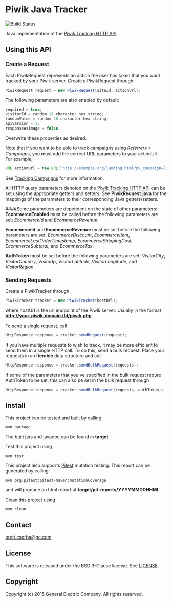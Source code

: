 Piwik Java Tracker
================
[![Build Status](https://travis-ci.org/piwik/piwik-java-tracker.svg?branch=master)](https://travis-ci.org/piwik/piwik-java-tracker)

Java implementation of the [Piwik Tracking HTTP API](http://developer.piwik.org/api-reference/tracking-api).

## Using this API
### Create a Request
Each PiwikRequest represents an action the user has taken that you want tracked by your Piwik server.  Create a PiwikRequest through
```java
PiwikRequest request = new PiwikRequest(siteId, actionUrl);
```

The following parameters are also enabled by default:

```java
required = true;
visitorId = random 16 character hex string;
randomValue = random 20 character hex string;
apiVersion = 1;
responseAsImage = false;
```

Overwrite these properties as desired.

Note that if you want to be able to track campaigns using <em>Referrers &gt; Campaigns</em>, you must add the correct URL parameters to your actionUrl.  For example, 
```java
URL actionUrl = new URL("http://example.org/landing.html?pk_campaign=Email-Nov2011&pk_kwd=LearnMore");
```
See [Tracking Campaigns](http://piwik.org/docs/tracking-campaigns/) for more information. 

All HTTP query parameters denoted on the [Piwik Tracking HTTP API](http://developer.piwik.org/api-reference/tracking-api) can be set using the appropriate getters and setters.  See <strong>PiwikRequest.java</strong> for the mappings of the parameters to their corresponding Java getters/setters.

####Some parameters are dependent on the state of other parameters:
<strong>EcommerceEnabled</strong> must be called before the following parameters are set:  <em>EcommerceId</em> and <em>EcommerceRevenue</em>.

<strong>EcommerceId</strong> and <strong>EcommerceRevenue</strong> must be set before the following parameters are set:  <em>EcommerceDiscount</em>, <em>EcommerceItem</em>, <em>EcommerceLastOrderTimestamp</em>, <em>EcommerceShippingCost</em>, <em>EcommerceSubtotal</em>, and <em>EcommerceTax</em>.

<strong>AuthToken</strong> must be set before the following parameters are set:  <em>VisitorCity</em>, <em>VisitorCountry</em>, <em>VisitorIp</em>, <em>VisitorLatitude</em>, <em>VisitorLongitude</em>, and <em>VisitorRegion</em>.

### Sending Requests
Create a PiwikTracker through
```java
PiwikTracker tracker = new PiwikTracker(hostUrl);
```
where hostUrl is the url endpoint of the Piwik server.  Usually in the format <strong>http://your-piwik-domain.tld/piwik.php</strong>.

To send a single request, call
```java
HttpResponse response = tracker.sendRequest(request);
```

If you have multiple requests to wish to track, it may be more efficient to send them in a single HTTP call.  To do this, send a bulk request.  Place your requests in an <strong>Iterable</strong> data structure and call
```java
HttpResponse response = tracker.sendBulkRequest(requests);
```
If some of the parameters that you've specified in the bulk request requre AuthToken to be set, this can also be set in the bulk request through
```java
HttpResponse response = tracker.sendBulkRequest(requests, authToken);
```
## Install
This project can be tested and built by calling
```shell
mvn package
```
The built jars and javadoc can be found in <strong>target</strong>

Test this project using
```shell
mvn test
```

This project also supports [Pitest](http://pitest.org/) mutation testing.  This report can be generated by calling
```shell
mvn org.pitest:pitest-maven:mutationCoverage
```
and will produce an html report at <strong>target/pit-reports/YYYYMMDDHHMI</strong>

Clean this project using
```shell
mvn clean
```
## Contact
brett.csorba@ge.com

## License
This software is released under the BSD 3-Clause license.  See [LICENSE](LICENSE).

## Copyright
Copyright (c) 2015 General Electric Company. All rights reserved.
